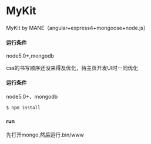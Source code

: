 # MyKit
MyKit by MANE（angular+express4+mongoose+node.js）

#### 运行条件

node5.0+,mongodb

css的书写顺序还没来得及优化，待主页开发UI时一同优化
#### 运行条件

node5.0+、mongodb


``` bash
$ npm install
```

#### run


先打开mongo,然后运行.bin/www


